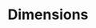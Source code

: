 ---
bigquery: https://console.cloud.google.com/bigquery?p=covid-19-dimensions-ai&page=table&d=data&t=publications
contributors: Digital Science, https://www.digital-science.com/
cost: Free for personal, non-commercial use.
description: Dimensions contains more than 100 million publications, ranging from
  articles published in scholarly journals, books and book chapters, to preprints
  and conference proceedings. All publications are contextualized with linked data
  sets, funding, publications, patents, clinical trials, and policy documents. You
  can also view associated categories, funders, institutions, and researcher profiles.
documentation: https://docs.dimensions.ai/bigquery/index.html
last_edit: 04/07/2022, 19:07:55
location: https://www.dimensions.ai/products/free/
maintained_by: Digital Science, https://www.digital-science.com/
schema_fields:
- resulting_publication_doi
- aliases
- category_for
- doi
- investigators
- original_assignee_countries
- repository_name
- funding_currency
- publication_year
- authors
- associated_publication_arxiv_id
- title
- established
- type
- parent_id
- funding_eur
- patent_ids
- acronyms
- expiration_date
- mesh_headings
- category_rcdc
- funding_chf
- associated_publication_id
- start_year
- language
- external_ids
- address
- altmetrics
- category_hrcs_rac
- publication_ids
- active_years
- status
- granted_date
- source_id
- citations
- license
- research_org_country_names
- email_address
- wikipedia_url
- publication_date
- relationships
- category_icrp_cso
- kind
- research_orgs
- date_modified
- category_hrcs_hc
- resulting_publication_ids
- book_series_title
- clinical_trial_ids
- journal
- publisher
- inventor_names
- funder_orgs
- created_date
- research_org_state_codes
- volume
- ipcr
- research_org_cities
- application_number
- proceedings_title
- linkout
- family_members_ids
- issue
- original_abstract
- date
- editors
- categories
- current_assignee
- filing_year
- year
- citation_string
- date_normal
- date_online
- links
- acronym
- funding_usd
- research_org_countries
- repository_url
- pmcid
- start_date
- current_assignee_orgs
- family_count
- funder_org
- granted_year
- cpc
- end_year
- researcher_ids
- category_uoa
- registry
- jurisdiction
- types
- arxiv_id
- associated_grant_ids
- funding_amount
- category_bra
- priority_date
- conference
- original_assignee_orgs
- acknowledgements
- book_title
- filing_status
- funder_org_countries
- category_hra
- research_org_city_names
- organisation_details
- legal_events
- subtitles
- repository_id
- open_access_categories_v2
- concepts
- category_icrp_ct
- category_sdg
- funder_countries
- end_date
- current_assignee_countries
- journal_lists
- pmid
- funding_aud
- embargo_date
- citations_count
- funding_jpy
- family_id
- priority_year
- legal_status
- brief_title
- phase
- funding_cny
- isbn
- id
- cited_by_ids
- date_print
- description
- open_access_categories
- associated_publication_pmid
- associated_publication_doi
- research_org_state_names
- funding_details
- assignee_countries
- funder_org_acronyms
- grant_number
- gender
- original_assignee
- pages
- mesh_terms
- expiration_year
- funding_nzd
- funder_org_cities
- assignee_orgs
- eisbn
- funding_gbp
- funding_cad
- filing_date
- date_inserted
- original_title
- name
- abstract
- interventions
- reference_ids
- funder_org_state_codes
- metrics
- conditions
- supporting_grant_ids
- foa_number
- labels
- date_imported_gbq
shortname: dimensions
tags:
- scholarly literature
- patents
- funding
- clinical trials
- academic profiles
terms_of_use: 'Use of both the Dimensions COVID-19 dataset and full Dimensions dataset
  are subject to the Dimensions Terms of use: https://www.dimensions.ai/policies-terms-legal '
title: Dimensions
uuid: dcff88bd-fe6b-4fdb-8159-809bf9d7bc1c
---